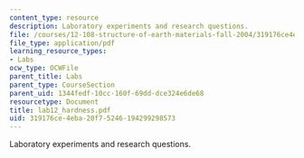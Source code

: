 ```yaml
---
content_type: resource
description: Laboratory experiments and research questions.
file: /courses/12-108-structure-of-earth-materials-fall-2004/319176ce4eba20f75246194299298573_lab12_hardness.pdf
file_type: application/pdf
learning_resource_types:
- Labs
ocw_type: OCWFile
parent_title: Labs
parent_type: CourseSection
parent_uid: 1344fedf-10cc-160f-69dd-dce324e6de68
resourcetype: Document
title: lab12_hardness.pdf
uid: 319176ce-4eba-20f7-5246-194299298573
---
```

Laboratory experiments and research questions.


